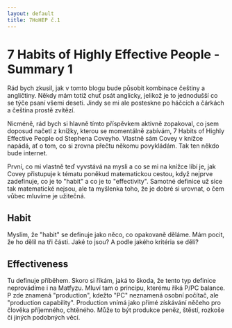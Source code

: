 ```yaml
---
layout: default
title: 7HoHEP č.1
---
```


# 7 Habits of Highly Effective People - Summary 1

Rád bych zkusil, jak v tomto blogu bude působit kombinace češtiny a angličtiny. Někdy mám totiž chuť psát anglicky, jelikož je to jednodušší co se týče psaní všemi deseti. Jindy se mi ale posteskne po háčcích a čárkách a čeština prostě zvítězí. 

Nicméně, rád bych si hlavně tímto příspěvkem aktivně zopakoval, co jsem doposud načetl z knížky, kterou se momentálně zabívám, 7 Habits of Highly Effective People od Stephena Coveyho. Vlastně sám Covey v knížce napádá, ať o tom, co si zrovna přečtu někomu povykládám. Tak ten někdo bude internet.

První, co mi vlastně teď vyvstává na mysli a co se mi na knížce líbí je, jak Covey přistupuje k tématu poněkud matematickou cestou, když nejprve zadefinuje, co je to "habit" a co je to "effectivity". Samotné definice už sice tak matematické nejsou, ale ta myšlenka toho, že je dobré si urovnat, o čem vůbec mluvíme je užitečná.

## Habit

Myslím, že "habit" se definuje jako něco, co opakovaně děláme. Mám pocit, že ho dělil na tři části. Jaké to jsou? A podle jakého kritéria se dělí?

## Effectiveness

Tu definuje příběhem. Skoro si říkám, jaká to škoda, že tento typ definice neprovádíme i na Matfyzu. Mluví tam o principu, kterému říká P/PC balance. P zde znamená "production", kdežto "PC" neznamená osobní počítač, ale "production capability". Production vnímá jako přímé získávání něčeho pro člověka příjemného, chtěného. Může to být produkce peněz, štěstí, rozkoše či jiných podobných věcí. 

